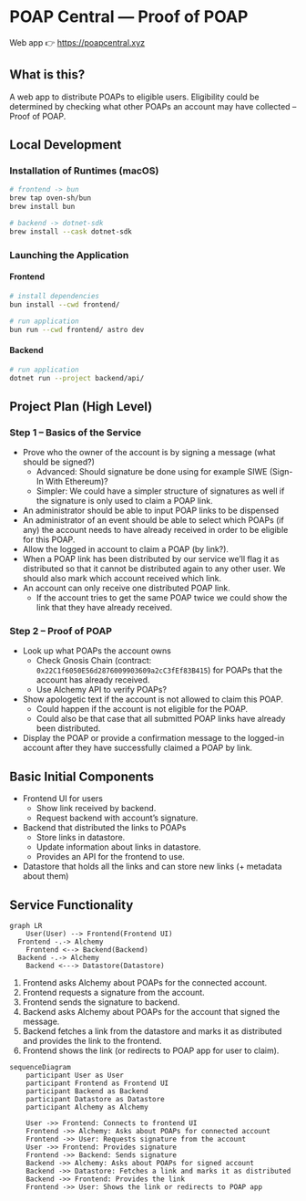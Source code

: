 # POAP Central — Proof of POAP

Web app 👉 <https://poapcentral.xyz>

## What is this?

A web app to distribute POAPs to eligible users. Eligibility could be determined by checking what other POAPs an account may have collected – Proof of POAP.

## Local Development

### Installation of Runtimes (macOS)

```bash
# frontend -> bun
brew tap oven-sh/bun
brew install bun

# backend -> dotnet-sdk
brew install --cask dotnet-sdk
```

### Launching the Application

#### Frontend

```bash
# install dependencies
bun install --cwd frontend/

# run application
bun run --cwd frontend/ astro dev
```

#### Backend

```bash
# run application
dotnet run --project backend/api/
```

## Project Plan (High Level)

### Step 1 – Basics of the Service

- Prove who the owner of the account is by signing a message (what should be signed?)
  - Advanced: Should signature be done using for example SIWE (Sign-In With Ethereum)?
  - Simpler: We could have a simpler structure of signatures as well if the signature is only used to claim a POAP link.
- An administrator should be able to input POAP links to be dispensed
- An administrator of an event should be able to select which POAPs (if any) the account needs to have already received in order to be eligible for this POAP.
- Allow the logged in account to claim a POAP (by link?).
- When a POAP link has been distributed by our service we’ll flag it as distributed so that it cannot be distributed again to any other user. We should also mark which account received which link.
- An account can only receive one distributed POAP link.
  - If the account tries to get the same POAP twice we could show the link that they have already received.

### Step 2 – Proof of POAP

- Look up what POAPs the account owns
  - Check Gnosis Chain (contract: `0x22C1f6050E56d2876009903609a2cC3fEf83B415`) for POAPs that the account has already received.
  - Use Alchemy API to verify POAPs?
- Show apologetic text if the account is not allowed to claim this POAP.
  - Could happen if the account is not eligible for the POAP.
  - Could also be that case that all submitted POAP links have already been distributed.
- Display the POAP or provide a confirmation message to the logged-in account after they have successfully claimed a POAP by link.

## Basic Initial Components

- Frontend UI for users
  - Show link received by backend.
  - Request backend with account’s signature.
- Backend that distributed the links to POAPs
  - Store links in datastore.
  - Update information about links in datastore.
  - Provides an API for the frontend to use.
- Datastore that holds all the links and can store new links (+ metadata about them)

## Service Functionality

```mermaid
graph LR
    User(User) --> Frontend(Frontend UI)
  Frontend -.-> Alchemy
    Frontend <--> Backend(Backend)
  Backend -.-> Alchemy
    Backend <---> Datastore(Datastore)

```

1. Frontend asks Alchemy about POAPs for the connected account.
2. Frontend requests a signature from the account.
3. Frontend sends the signature to backend.
4. Backend asks Alchemy about POAPs for the account that signed the message.
5. Backend fetches a link from the datastore and marks it as distributed and provides the link to the frontend.
6. Frontend shows the link (or redirects to POAP app for user to claim).

```mermaid
sequenceDiagram
    participant User as User
    participant Frontend as Frontend UI
    participant Backend as Backend
    participant Datastore as Datastore
    participant Alchemy as Alchemy

    User ->> Frontend: Connects to frontend UI
    Frontend ->> Alchemy: Asks about POAPs for connected account
    Frontend ->> User: Requests signature from the account
    User ->> Frontend: Provides signature
    Frontend ->> Backend: Sends signature
    Backend ->> Alchemy: Asks about POAPs for signed account
    Backend ->> Datastore: Fetches a link and marks it as distributed
    Backend ->> Frontend: Provides the link
    Frontend ->> User: Shows the link or redirects to POAP app
```
